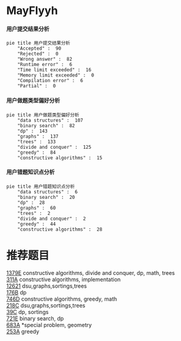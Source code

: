 # MayFlyyh

<!-- tabs:start -->



#### **用户提交结果分析**

```mermaid
pie title 用户提交结果分析
    "Accepted" :  90
    "Rejected" :  0
    "Wrong answer" :  82
    "Runtime error" :  6
    "Time limit exceeded" :  16
    "Memory limit exceeded" :  0
    "Compilation error" :  6
    "Partial" :  0
```

#### **用户做题类型偏好分析**

```mermaid
pie title 用户做题类型偏好分析
    "data structures" :  107
    "binary search" :  82
    "dp" :  143
    "graphs" :  137
    "trees" :  133
    "divide and conquer" :  125
    "greedy" :  84
    "constructive algorithms" :  15
```
#### **用户错题知识点分析**

```mermaid
pie title 用户错题知识点分析
    "data structures" :  6
    "binary search" :  20
    "dp" :  28
    "graphs" :  60
    "trees" :  2
    "divide and conquer" :  2
    "greedy" :  44
    "constructive algorithms" :  28
```



<!-- tabs:end -->
# 推荐题目
[1379E](https://codeforces.com/contest/1379/problem/E)		constructive algorithms,
                        divide and conquer,
                        dp,
                        math,
                        trees		  
[311A](https://codeforces.com/contest/311/problem/A)		constructive algorithms,
                        implementation		  
[12621](https://codeforces.com/contest/1262/problem/1)		dsu,graphs,sortings,trees		  
[176B](https://codeforces.com/contest/176/problem/B)		dp		  
[746D](https://codeforces.com/contest/746/problem/D)		constructive algorithms,
                        greedy,
                        math		  
[218C](https://codeforces.com/contest/218/problem/C)		dsu,graphs,sortings,trees		  
[39C](https://codeforces.com/contest/39/problem/C)		dp,
                        sortings		  
[721E](https://codeforces.com/contest/721/problem/E)		binary search,
                        dp		  
[683A](https://codeforces.com/contest/683/problem/A)		*special problem,
                        geometry		  
[253A](https://codeforces.com/contest/253/problem/A)		greedy		  

